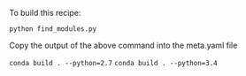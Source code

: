 To build this recipe:

`python find_modules.py`

Copy the output of the above command into the meta.yaml file

`conda build . --python=2.7`
`conda build . --python=3.4`

